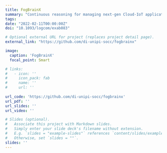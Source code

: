```yaml
---
title: FogBrainX
summary: "Continuous reasoning for managing next-gen Cloud-IoT applications in continuity with the CI/CD pipeline."
tags:
date: "2022-02-11T00:00:00Z"
doi: "10.1093/logcom/exab083"

# Optional external URL for project (replaces project detail page).
external_link: "https://github.com/di-unipi-socc/fogbrainx"

image:
  caption: 'FogBrainX'
  focal_point: Smart

# links:
#   - icon: ''
#     icon_pack: fab
#     name: ''
#     url: ''
  
url_code: 'https://github.com/di-unipi-socc/fogbrainx'
url_pdf: ''
url_slides: ''
url_video: ''

# Slides (optional).
#   Associate this project with Markdown slides.
#   Simply enter your slide deck's filename without extension.
#   E.g. `slides = "example-slides"` references `content/slides/example-slides.md`.
#   Otherwise, set `slides = ""`.
slides: ''
---
```

<!-- Here you can insert a description -->

